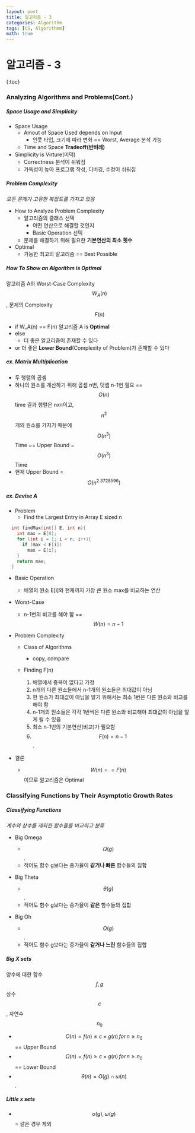 ```yaml
---
layout: post
title: 알고리즘 - 3
categories: Algorithm
tags: [CS, Algorithmm]
math: true
---
```


# 알고리즘 - 3

{:toc}

### Analyzing Algorithms and Problems(Cont.)

##### Space Usage and Simplicity

- Space Usage
  - Amout of Space Used depends on Input
    - 인풋 타입, 크기에 따라 변화 == Worst, Average 분석 가능
  - Time and Space **Tradeoff(반비례)**
- Simplicity is Virture(미덕)
  - Correctness 분석이 쉬워짐
  - 가독성이 높아 프로그램 작성, 디버깅, 수정이 쉬워짐

##### Problem Complexity

_모든 문제가 고유한 복잡도를 가지고 있음_

- How to Analyze Problem Complexity
  - 알고리즘의 클래스 선택
    - 어떤 연산으로 해결할 것인지
    - Basic Operation 선택
  - 문제를 해결하기 위해 필요한 **기본연산의 최소 횟수**
- Optimal
  - 가능한 최고의 알고리즘 == Best Possible

##### How To Show an Algorithm is Optimal

알고리즘 A의 Worst-Case Complexity $$W_A(n)$$, 문제의 Complexity $$F(n)$$

- if W_A(n) == F(n)
  알고리즘 A is **Optimal**
- else
  - 더 좋은 알고리즘이 존재할 수 있다
- or
  더 좋은 **Lower Bound**(Complexity of Problem)가 존재할 수 있다

##### ex. Matrix Multiplication

- 두 행렬의 곱셈
- 하나의 원소를 계산하기 위해 곱셈 n번, 덧셈 n-1번 필요 == $$O(n)$$ time
  결과 행렬은 nxn이고, $$n^2$$개의 원소를 가지기 때문에 $$O(n^3)$$ Time
  == Upper Bound = $$O(n^3)$$ Time
- 현재 Upper Bound = $$O(n^{2.3728596})$$

##### ex. Devise A

- Problem
  - Find the Largest Entry in Array E sized n

```c
  int findMax(int[] E, int n){
    int max = E[0];
    for (int i = 1; i < n; i++){
      if (max < E[i])
        max = E[i];
    }
    return max;
  }
```

- Basic Operation

  - 배열의 원소 E[i]와 현재까지 가장 큰 원소 max를 비교하는 연산

- Worst-Case

  - n-1번의 비교를 해야 함 == $$W(n) = n - 1$$

- Problem Complexity

  - Class of Algorithms
    - copy, compare
  - Finding F(n)

    1. 배열에서 중복이 없다고 가정
    2. n개의 다른 원소들에서 n-1개의 원소들은 최대값이 아님
    3. 한 원소가 최대값이 아님을 알기 위해서는 최소 1번은 다른 원소와 비교를 해야 함
    4. n-1개의 원소들은 각각 1번씩은 다른 원소와 비교해야 최대값이 아님을 알게 될 수 있음
    5. 최소 n-1번의 기본연산(비교)가 필요함
    6. $$F(n)=n-1$$.

- 결론
  - $$W(n) == F(n)$$이므로 알고리즘은 Optimal

### Classifying Functions by Their Asymptotic Growth Rates

##### Classifying Functions

_계수와 상수를 제외한 함수들을 비교하고 분류_

- Big Omega

  - $$\Omega(g)$$.
  - 적어도 함수 g보다는 증가율이 **같거나 빠른** 함수들의 집합

- Big Theta

  - $$\theta(g)$$.
  - 적어도 함수 g보다는 증가율이 **같은** 함수들의 집합

- Big Oh

  - $$O(g)$$.
  - 적어도 함수 g보다는 증가율이 **같거나 느린** 함수들의 집합

##### Big X sets

양수에 대한 함수 $$f, g$$
상수 $$c$$, 자연수 $$n_0$$

- $$O(n)=f(n)\leq c \times g(n)\,for\,n \geq n_0$$ == Upper Bound
- $$\Omega(n)=f(n)\geq c \times g(n)\,for \,n \geq n_0$$ == Lower Bound
- $$\theta(n)=O(g) \cap \omega(n)$$.

##### Little x sets

- $$o(g), \omega(g)$$ = 같은 경우 제외
